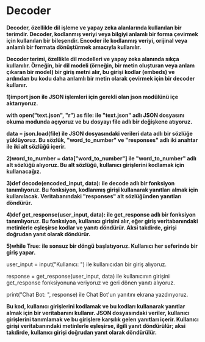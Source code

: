 # Decoder
**Decoder, özellikle dil işleme ve yapay zeka alanlarında kullanılan bir terimdir. Decoder, kodlanmış veriyi veya bilgiyi anlamlı bir forma çevirmek için kullanılan bir bileşendir. Encoder ile kodlanmış veriyi, orijinal veya anlamlı bir formata dönüştürmek amacıyla kullanılır.**

**Decoder terimi, özellikle dil modelleri ve yapay zeka alanında sıkça kullanılır. Örneğin, bir dil modeli (örneğin, bir metin oluşturan veya anlam çıkaran bir model) bir giriş metni alır, bu girişi kodlar (embeds) ve ardından bu kodu daha anlamlı bir metin olarak çevirmek için bir decoder kullanır.**


**1)**import json ile JSON** işlemleri için gerekli olan json modülünü içe aktarıyoruz.**

**with open("text.json", "r") as file: ile "text.json" adlı JSON dosyasını okuma modunda açıyoruz ve bu dosyayı file adlı bir değişkene atıyoruz.**

**data = json.load(file) ile JSON dosyasındaki verileri data adlı bir sözlüğe yüklüyoruz. Bu sözlük, "word_to_number" ve "responses" adlı iki anahtar ile iki alt sözlüğü içerir.**

**2)**word_to_number = data["word_to_number"]** ile "word_to_number" adlı alt sözlüğü alıyoruz. Bu alt sözlüğü, kullanıcı girişlerini kodlamak için kullanacağız.**

**3)**def decode(encoded_input, data):** ile decode adlı bir fonksiyon tanımlıyoruz. Bu fonksiyon, kodlanmış girişi kullanarak yanıtları almak için kullanılacak. Veritabanındaki "responses" alt sözlüğünden yanıtları döndürür.**

**4)**def get_response(user_input, data):** ile get_response adlı bir fonksiyon tanımlıyoruz. Bu fonksiyon, kullanıcı girişini alır, eğer giriş veritabanındaki metinlerle eşleşirse kodlar ve yanıtı döndürür. Aksi takdirde, girişi doğrudan yanıt olarak döndürür.**

**5)**while True:** ile sonsuz bir döngü başlatıyoruz. Kullanıcı her seferinde bir giriş yapar.**

user_input = input("Kullanıcı: ") ile kullanıcıdan bir giriş alıyoruz.

response = get_response(user_input, data) ile kullanıcının girişini get_response fonksiyonuna veriyoruz ve geri dönen yanıtı alıyoruz.

print("Chat Bot: ", response) ile Chat Bot'un yanıtını ekrana yazdırıyoruz.

**Bu kod, kullanıcı girişlerini kodlamak ve bu kodları kullanarak yanıtlar almak için bir veritabanını kullanır. JSON dosyasındaki veriler, kullanıcı girişlerini tanımlamak ve bu girişlere karşılık gelen yanıtları içerir. Kullanıcı girişi veritabanındaki metinlerle eşleşirse, ilgili yanıt döndürülür; aksi takdirde, kullanıcı girişi doğrudan yanıt olarak döndürülür.**
